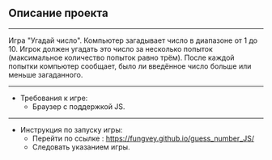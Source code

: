 ## Описание проекта

* * *
Игра "Угадай число". Компьютер загадывает число в диапазоне от 1 до 10. Игрок должен угадать это число за несколько попыток (максимальное количество попыток равно трём). После каждой попытки компьютер сообщает, было ли введённое число больше или меньше загаданного.

* * *

* Требования к игре:
    * Браузер с поддержкой JS.

* * * 

* Инструкция по запуску игры: 
    * Перейти по ссылке : https://fungvey.github.io/guess_number_JS/
    * Следовать указанием игры.
